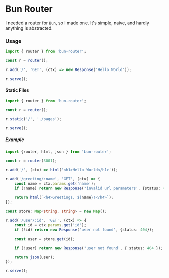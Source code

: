 # Bun Router

I needed a router for `Bun`, so I made one. It's simple, naive, and hardly anything is abstracted. 

### Usage
```typescript
import { router } from 'bun-router';

const r = router();

r.add('/', 'GET', (ctx) => new Response('Hello World'));

r.serve();
```
#### Static Files
```typescript
import { router } from 'bun-router';

const r = router();

r.static('/', './pages');

r.serve();
```

##### Example
```typescript
import {router, html, json } from 'bun-router';

const r = router(3001);

r.add('/', (ctx) => html('<h1>Hello World</h1>'));

r.add('/greeting/:name', 'GET', (ctx) => {
    const name = ctx.params.get('name');
    if (!name) return new Response('invalid url parameters', {status: 400});

    return html(`<h4>Greetings, ${name}!</h4>`);
});

const store: Map<string, string> = new Map();

r.add('/user/:id', 'GET', (ctx) => {
    const id = ctx.params.get('id');
    if (!id) return new Response('user not found', {status: 404});
    
    const user = store.get(id);

    if (!user) return new Response('user not found', { status: 404 });

    return json(user);
});

r.serve();
```